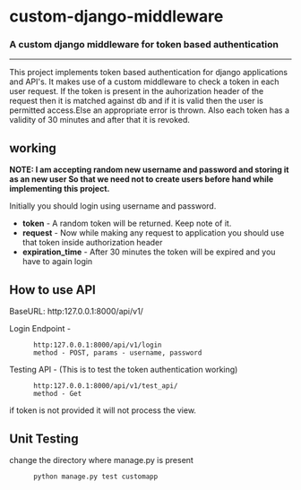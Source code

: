 # custom-django-middleware

### A custom django middleware for token based authentication

---------------------------------------------------

This project implements token based authentication for django applications and API's. 
It makes use of a custom middleware to check a token in each user request. If the token is present in the 
auhorization header of the request then it is matched against db and if it is valid then the user is permitted access.Else an 
appropriate error is thrown.
Also each token has a validity of 30 minutes and after that it is revoked.

**working**
-------------------------------

**NOTE: I am accepting random new username and password and storing it as an new user So that we need not 
to create users before hand while implementing this project.**

Initially you should login using username and password. 

+ **token** - A random token will be returned. Keep note of it.
+ **request** - Now while making any request to application you should use that token inside authorization header
+ **expiration_time** - After 30 minutes the token will be expired and you have to again login

**How to use API**
-------------------------------
BaseURL: http:127.0.0.1:8000/api/v1/

Login Endpoint -
```
      http:127.0.0.1:8000/api/v1/login
      method - POST, params - username, password
```

Testing API - (This is to test the token authentication working)
```
      http:127.0.0.1:8000/api/v1/test_api/
      method - Get
```
if token is not provided it will not process the view.

**Unit Testing**
-------------------

change the directory where manage.py is present
```
      python manage.py test customapp
```
